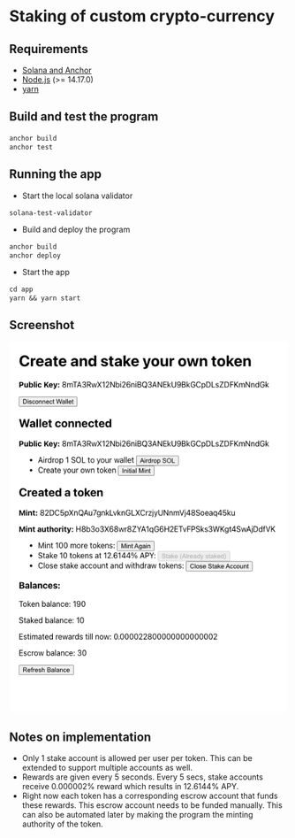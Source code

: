 # Staking of custom crypto-currency

## Requirements

- [Solana and Anchor](https://book.anchor-lang.com/chapter_2/installation.html)
- [Node.js](https://nodejs.org/en/download/) (>= 14.17.0)
- [yarn](https://yarnpkg.com/en/)

## Build and test the program

```shell
anchor build
anchor test
```

## Running the app

- Start the local solana validator

```shell
solana-test-validator
```

- Build and deploy the program

```shell
anchor build
anchor deploy
```

- Start the app

```shell
cd app
yarn && yarn start
```

## Screenshot

![App screenshot](./images/app.png "App screenshot")

## Notes on implementation

- Only 1 stake account is allowed per user per token. This can be extended to support multiple accounts as well.
- Rewards are given every 5 seconds. Every 5 secs, stake accounts receive 0.000002% reward which results in 12.6144%
  APY.
- Right now each token has a corresponding escrow account that funds these rewards. This escrow account needs to be
  funded manually. This can also be automated later by making the program the minting authority of the token.
